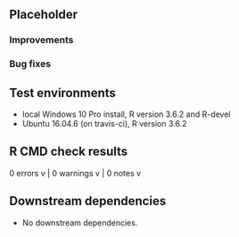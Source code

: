 ## Placeholder

### Improvements
 

### Bug fixes


## Test environments

* local Windows 10 Pro install, R version 3.6.2 and R-devel
* Ubuntu 16.04.6 (on travis-ci), R version 3.6.2

## R CMD check results
0 errors v | 0 warnings v | 0 notes v 

## Downstream dependencies

* No downstream dependencies.
